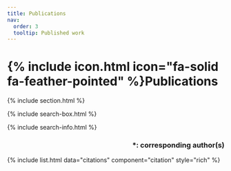 ```yaml
---
title: Publications
nav:
  order: 3
  tooltip: Published work
---
```


# {% include icon.html icon="fa-solid fa-feather-pointed" %}Publications

{% include section.html %}

{% include search-box.html %}

{% include search-info.html %}

### <p style='text-align: right;'> *: corresponding author(s) </p>

{% include list.html data="citations" component="citation" style="rich" %}
